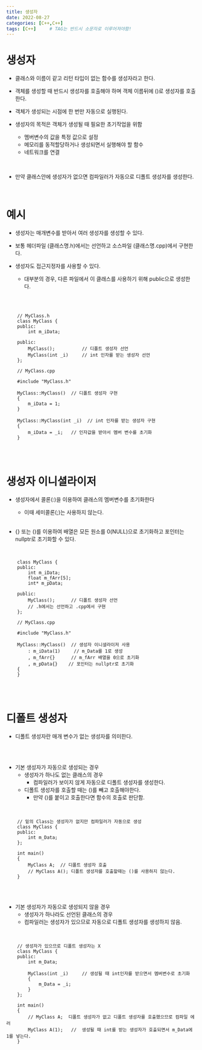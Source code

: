```yaml
---
title: 생성자
date: 2022-08-27
categories: [C++,C++]
tags: [C++]		# TAG는 반드시 소문자로 이루어져야함!
---
```


생성자
=========================
* 클래스와 이름이 같고 리턴 타입이 없는 함수를 생성자라고 한다.

* 객체를 생성할 때 반드시 생성자를 호출해야 하며 객체 이름뒤에 ()로 생성자를 호출한다.

* 객체가 생성되는 시점에 한 번만 자동으로 실행된다.
  
* 생성자의 목적은 객체가 생성될 때 필요한 초기작업을 위함
  * 멤버변수의 값을 특정 값으로 설정
  * 메모리를 동적할당하거나 생성되면서 실행해야 할 함수
  * 네트워크를 연결

<br>

* 만약 클래스안에 생성자가 없으면 컴파일러가 자동으로 디폴트 생성자를 생성한다.


<br>

예시
=============================

* 생성자는 매개변수를 받아서 여러 생성자를 생성할 수 있다.
  
* 보통 헤더파일 (클래스명.h)에서는 선언하고 소스파일 (클래스명.cpp)에서 구현한다.
  
* 생성자도 접근지정자를 사용할 수 있다.
  * 대부분의 경우, 다른 파일에서 이 클래스를 사용하기 위해 public으로 생성한다.

<br><br>

        // MyClass.h
        class MyClass {
        public:
            int m_iData;

        public:
            MyClass();          // 디폴트 생성자 선언
            MyClass(int _i)     // int 인자를 받는 생성자 선언
        };

        // MyClass.cpp

        #include "MyClass.h"

        MyClass::MyClass()  // 디폴트 생성자 구현
        {
            m_iData = 1;
        }

        MyClass::MyClass(int _i)  // int 인자를 받는 생성자 구현
        {
            m_iData = _i;   // 인자값을 받아서 멤버 변수를 초기화
        }





<br><br>

생성자 이니셜라이저
==========================
* 생성자에서 콜론(:)을 이용하여 클래스의 멤버변수를 초기화한다
  * 이때 세미콜론(;)는 사용하지 않는다.<br><br>
  
* {} 또는 ()를 이용하여 배열은 모든 원소를 0(NULL)으로 초기화하고 포인터는 nullptr로 초기화할 수 있다.
  
<br>

        class MyClass {
        public:
            int m_iData;
            float m_fArr[5];
            int* m_pData;

        public:
            MyClass();      // 디폴트 생성자 선언
            // .h에서는 선언하고 .cpp에서 구현
        };

        // MyClass.cpp

        #include "MyClass.h"

        MyClass::MyClass()  // 생성자 이니셜라이저 사용
            : m_iData(1)     // m_Data를 1로 생성
            , m_fArr{}      // m_fArr 배열을 0으로 초기화
            , m_pData{}    // 포인터는 nullptr로 초기화
        {
        }


<br><br>

디폴트 생성자
================
* 디폴트 생성자란 매개 변수가 없는 생성자를 의미한다.

<br><br>

* 기본 생성자가 자동으로 생성되는 경우
  * 생성자가 하나도 없는 클래스의 경우
    * 컴파일러가 보이지 않게 자동으로 디폴트 생성자를 생성한다.
  * 디폴트 생성자를 호출할 때는 ()를 빼고 호출해야한다.
    * 만약 ()를 붙이고 호출한다면 함수의 호출로 판단함.

<br>

        // 밑의 Class는 생성자가 없지만 컴파일러가 자동으로 생성
        class MyClass { 
        public:
            int m_Data;
        };

        int main()
        {
            MyClass A;  // 디폴트 생성자 호출
            // MyClass A(); 디폴트 생성자를 호출할때는 ()를 사용하지 않는다.
        }

<br><br>

* 기본 생성자가 자동으로 생성되지 않을 경우
  * 생성자가 하나라도 선언된 클래스의 경우
  * 컴파일러는 생성자가 있으므로 자동으로 디폴트 생성자를 생성하지 않음.

<br>

        // 생성자가 있으므로 디폴트 생성자는 X
        class MyClass { 
        public:
            int m_Data;

            MyClass(int _i)     // 생성될 때 int인자를 받으면서 멤버변수로 초기화
            {
                m_Data = _i;
            }
        };

        int main()
        {
            // MyClass A;  디폴트 생성자가 없고 디폴트 생성자를 호출했으므로 컴파일 에러
            MyClass A(1);   //  생성될 때 int를 받는 생성자가 호출되면서 m_Data에 1를 넣는다.
        }